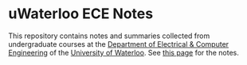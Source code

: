 # uWaterloo ECE Notes

This repository contains notes and summaries collected from undergraduate courses at the [Department of Electrical & Computer Engineering](https://uwaterloo.ca/electrical-computer-engineering/) of the [University of Waterloo](https://uwaterloo.ca/). See [this page](https://alvii147.github.io/SchoolNotes/uWaterlooECENotes) for the notes.